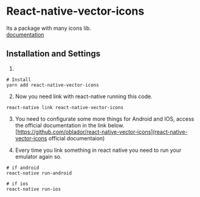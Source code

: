 # React-native-vector-icons
Its a package with many icons lib.  
[documentation](https://oblador.github.io/react-native-vector-icons/)

## Installation and Settings
1.
```
# Install 
yarn add react-native-vector-icons
```

2. Now you need link with react-native running this code.
```
react-native link react-native-vector-icons
```
3. You need to configurate some more things for Android and IOS, access the official documentation in the link below.
[https://github.com/oblador/react-native-vector-icons](react-native-vector-icons official documentaion)

4. Every time you link something in react native you need to run your emulator again so.
```
# if android
react-native run-android

# if ios
react-native run-ios
```

